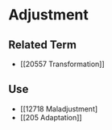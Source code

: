# Adjustment  

## Related Term

- [[20557 Transformation]]  

## Use

- [[12718 Maladjustment]
- [[205 Adaptation]]  

